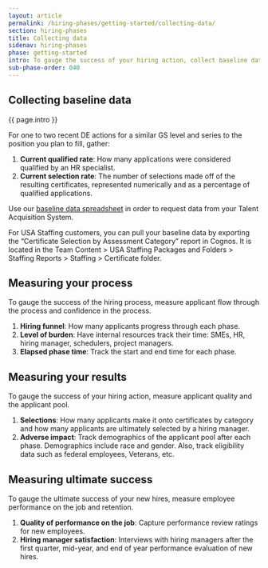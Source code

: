```yaml
---
layout: article
permalink: /hiring-phases/getting-started/collecting-data/
section: hiring-phases
title: Collecting data
sidenav: hiring-phases
phase: getting-started
intro: To gauge the success of your hiring action, collect baseline data about recent delegated examination (DE) hiring actions at your agency. You'll compare this information with the results you receive when your new hiring action is complete. If you share this data with us we can help you analyze the data and evaluate your results.
sub-phase-order: 040
---
```


## Collecting baseline data

<p class="usa-intro">
  {{ page.intro }}
</p>

For one to two recent DE actions for a similar GS level and series to the position you plan to fill, gather:

1. **Current qualified rate**: How many applications were considered qualified by an HR specialist.
2. **Current selection rate**: The number of selections made off of the resulting certificates, represented numerically and as a percentage of qualified applications.

Use our <a href="{{site.baseline}}/toolkit/getting-started/baseline-data-to-collect.xlsx">baseline data spreadsheet</a> in order to request data from your Talent Acquisition System. 

For USA Staffing customers, you can pull your baseline data by exporting the “Certificate Selection by Assessment Category” report in Cognos. It is located in the Team Content > USA Staffing Packages and Folders > Staffing Reports > Staffing > Certificate folder.

## Measuring your process

<p class="usa-intro">
  To gauge the success of the hiring process, measure applicant flow through the process and confidence in the process.
</p>

1. **Hiring funnel**: How many applicants progress through each phase.
2. **Level of burden**: Have internal resources track their time: SMEs, HR, hiring manager, schedulers, project managers.
3. **Elapsed phase time**: Track the start and end time for each phase.

## Measuring your results

<p class="usa-intro">
  To gauge the success of your hiring action, measure applicant quality and the applicant pool.
</p>

1. **Selections**: How many applicants make it onto certificates by category and how many applicants are ultimately selected by a hiring manager.
2. **Adverse impact**: Track demographics of the applicant pool after each phase. Demographics include race and gender. Also, track eligibility data such as federal employees, Veterans, etc.

## Measuring ultimate success

<p class="usa-intro">
  To gauge the ultimate success of your new hires, measure employee performance on the job and retention.
</p>

1. **Quality of performance on the job**: Capture performance review ratings for new employees.
2. **Hiring manager satisfaction**: Interviews with hiring managers after the first quarter, mid-year, and end of year performance evaluation of new hires.
